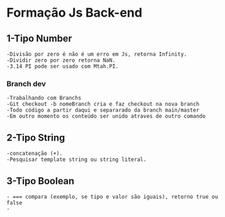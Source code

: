 # Formação Js Back-end

## 1-Tipo  Number
    -Divisão por zero é não é um erro em Js, retorna Infinity.
    -Dividir zero por zero retorna NaN.
    -3.14 PI pode ser usado com Mtah.PI.
    
### Branch dev
    -Trabalhando com Branchs
    -Git checkout -b nomeBranch cria e faz checkout na nova branch
    -Todo código a partir daqui e separarado da branch main/master
    -Em outro momento os conteúdo ser unido atraves de outro comando
## 2-Tipo String
    -concatenação (+).
    -Pesquisar template string ou string literal.
## 3-Tipo Boolean
    - === compara (exemplo, se tipo e valor são iguais), retorno true ou false
    - 